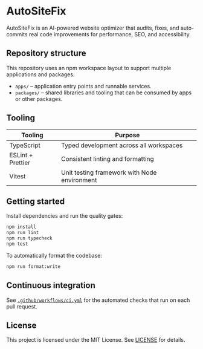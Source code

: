 # AutoSiteFix

AutoSiteFix is an AI-powered website optimizer that audits, fixes, and auto-commits real code
improvements for performance, SEO, and accessibility.

## Repository structure

This repository uses an npm workspace layout to support multiple applications and packages:

- `apps/` – application entry points and runnable services.
- `packages/` – shared libraries and tooling that can be consumed by apps or other packages.

## Tooling

| Tooling            | Purpose                                      |
| ------------------ | -------------------------------------------- |
| TypeScript         | Typed development across all workspaces      |
| ESLint + Prettier  | Consistent linting and formatting            |
| Vitest             | Unit testing framework with Node environment |

## Getting started

Install dependencies and run the quality gates:

```bash
npm install
npm run lint
npm run typecheck
npm test
```

To automatically format the codebase:

```bash
npm run format:write
```

## Continuous integration

See [`.github/workflows/ci.yml`](.github/workflows/ci.yml) for the automated checks that run on each
pull request.

## License

This project is licensed under the MIT License. See [LICENSE](LICENSE) for details.
